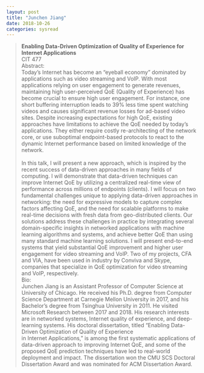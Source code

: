 ```yaml
---
layout: post
title: "Junchen Jiang"
date: 2018-10-26
categories: sysread
---
```


<blockquote class="">
<div class="">
<div><strong>Enabling Data-Driven Optimization of Quality of Experience for Internet Applications</strong></div>
<div></div>
<div class="">CIT 477 <br>Abstract:<br class="" />
Today’s Internet has become an “eyeball economy” dominated by applications such as video streaming and VoIP. With most applications relying on user engagement to generate revenues, maintaining high user-perceived QoE (Quality of Experience) has become crucial to ensure high user engagement. For instance, one short buffering interruption leads to 39% less time spent watching videos and causes significant revenue losses for ad-based video sites. Despite increasing expectations for high QoE, existing approaches have limitations to achieve the QoE needed by today’s applications. They either require costly re-architecting of the network core, or use suboptimal endpoint-based protocols to react to the dynamic Internet performance based on limited knowledge of the network.</div>
<div class=""><br class="" />In this talk, I will present a new approach, which is inspired by the recent success of data-driven approaches in many fields of computing. I will demonstrate that data-driven techniques can improve Internet QoE by utilizing a centralized real-time view of performance across millions of endpoints (clients). I will focus on two fundamental challenges unique to applying data-driven approaches in networking: the need for expressive models to capture complex factors affecting QoE, and the need for scalable platforms to make real-time decisions with fresh data from geo-distributed clients. Our solutions address these challenges in practice by integrating several domain-specific insights in networked applications with machine learning algorithms and systems, and achieve better QoE than using many standard machine learning solutions. I will present end-to-end systems that yield substantial QoE improvement and higher user engagement for video streaming and VoIP. Two of my projects, CFA and VIA, have been used in industry by Conviva and Skype, companies that specialize in QoE optimization for video streaming and VoIP, respectively.</div>
<div class=""></div>
<div class="">Bio:</div>
<div class="">
<div class="">Junchen Jiang is an Assistant Professor of Computer Science at University of Chicago. He received his Ph.D. degree from Computer Science Department at Carnegie Mellon University in 2017, and his Bachelor’s degree from Tsinghua University in 2011. He visited Microsoft Research between 2017 and 2018. His research interests are in networked systems, Internet quality of experience, and deep-learning systems. His doctoral dissertation, titled “Enabling Data-Driven Optimization of Quality of Experience</div>
<div class="">in Internet Applications,” is among the first systematic applications of data-driven approach to improving Internet QoE, and some of the proposed QoE prediction techniques have led to real-world deployment and impact. The dissertation won the CMU SCS Doctoral Dissertation Award and was nominated for ACM Dissertation Award.</div>
</div>
</div></blockquote>
